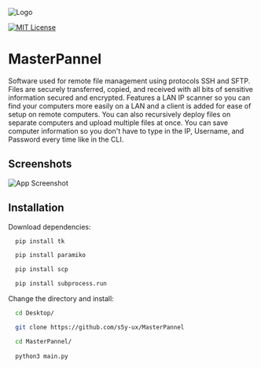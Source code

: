 
![Logo](https://lh3.googleusercontent.com/Yld6qcVtyU2HdajoO31ms16wgLn1qjUldKVMi4TTjC4FCvWAuvLv_QyFoi9jMsQwVp_IDndXjY-r1bBFS2_YRQJjTIULzMBDETTFPnHInNZOJKDELdz5NvtrS8qIS7YhXJnBu1f8-kdIH2PUnB78jyarXqCKzsKWDdLgGvTMMP-ok5ofkgnptgDAwrD9oopyv8nzShtkWPt1iQxS5Z1fCHj_RB2Pav6XKr-k0-KVhcVTHktX0rSTPoJ8BhYTGlbpdPkjkAF21qV-8UzWxzAThG4mpKEBf_rH-qWP9e1PHz_v3-UW9rCiCX3vdwGD-DTCQFN6CP2v3tKfca_V-M_A6ApXuOQdF8zkkS2ODRJq0AbgzabyYePqxb3RFQzHJ1FxbA6_c16fvv4oT6UQXx0eToaV5W7aOoUjDxui6S2mYiGXrmEgTvnc5zEYFx-hRwyeK19Gb5ZS9iyKhDL9xEC_7-hkh8Q-Za7UWJDGH8qENhT9VIjT_ft2ObCHJpTA89PksE5d2kfrDc2JywzNmYR3g-BuwDx0c7iXhyWyyTapujfSz820Sd0s47RJx6MdM-Y-kmdW1LTbfBQZnS6AIw3ngwqDqIX0q56Vg0PyBlSXwLDcOTRJHp2DvVW7lzSYet9tF33KrtqDP68ZkO2Lv05jZKs_ehKqMBPR25GkMhrHecS3wPHY2Wt8kfN0g_CRyqL3GnF2zxSJ1lGSvsUUKVaU2-fz3spn8-uB4vGHfiI4vAy73l3uln9MkbW3GA1M9CZFQqJHcFTCybUH-NJA1gm5ufXw6tfOEIozYTsBlUJoUYYQcwGYDcRRVwFaLhqDA1EUWiNzJUOt7F_UW8A25XvxJa0OK9cqb9yQmXyHisgwIP3vvjq3fUOjjvfnWgGQ0xDhCy8Rgc-meLyfgDQ5JSID0MCjrI9U5bQNUVlmEZ-9yMZfishA=w600-h250-s-no?authuser=0)

[![MIT License](https://img.shields.io/badge/License-MIT-green.svg)](https://choosealicense.com/licenses/mit/)
# MasterPannel
Software used for remote file management using protocols SSH and SFTP. Files are securely transferred, copied, and received with all bits of sensitive information secured and encrypted. Features a LAN IP scanner so you can find your computers more easily on a LAN and a client is added for ease of setup on remote computers. You can also recursively deploy files on separate computers and upload multiple files at once. You can save computer information so you don't have to type in the IP, Username, and Password every time like in the CLI.
## Screenshots

![App Screenshot](https://lh3.googleusercontent.com/pw/AMWts8Bs7OJKAqfQlt200MBK5Fm_pBsEbfu8qo6IKapwoF3cHZ5UObkgEDdPRnQCbpSOlXoFpSFiXRcDuiDpHwlLD-ygKcJaurkgEiUuEjlSUdjHMi3ZM2DgsVlSFpAlSRcVsrfve46LTH-Xi4yfoZi8qDyhmD2FhEMIc15N0eUXtBE2Dmkc7YcEgId2NpwLleZtJ53Tg3gqzA0h_duMrJQG32KbIbDIqz7GzMFWqqxsR8vyWGr3X0OEElPgNMW8hY22wvBm5PmB-t0yYStpknVmaTsbaJakMyFI68b2EFr9jKhwR8quWnGzO1YGfUfi_cpObTNabw9MWZD7Vea6jFUQrPCx2bLXR_tdetfme1kx-g01sYFkCkQOUkb662Z1mCXG_QhOAfMHQCjEOpS1RTVlZYWNV7QuoLrSHC7QUav7jC18LJLuWUj8oSgKcxwacv0ldj8koEY8YCN51eCRKGdBjzwRFmjulD5aPqgHos2PqiNPQhKt_jhwv7At6_P9o6omc6TGj1Jn_9F14HDdUfSye_zosNjsMfNavWLySAOFAhxyXjDnuz2WGOvM2D0IfnZOBX6GZ1RGSHzgVaoAfRWpaVXBeXPwfMddS2_wwRZ2ua074JMkwlE3eDRQpe_V7O8CtkqWFy71IIzVK-AhegapGJTUl3dCWG0R29Xu8kSs59xWedt8TfDWkCetkgttgpi2V8-ZnIVz2x9iK545krMZGsHhzdb_lcjQIQI7U1XyDGy2L0e8fDsOzQG0IxZiBFIr0ZsRM53pyuvZy-4vZSl0DND1k38vcSdJ6rzyz1g3z5AnfAa5G31mmBwkEZZPwkhZsrSN7QJfUjYu3ZJgtALAWF68POI5fEOQdbD6u3sdqxbpGHJ1xw2-w5KHa6Uz-_6b9jP9WJGzIQeUuA=w800-h530-s-no?authuser=0)

## Installation

Download dependencies:

```bash
  pip install tk

  pip install paramiko

  pip install scp

  pip install subprocess.run
```
Change the directory and install:
```bash
  cd Desktop/

  git clone https://github.com/s5y-ux/MasterPannel

  cd MasterPannel/
  
  python3 main.py
```
